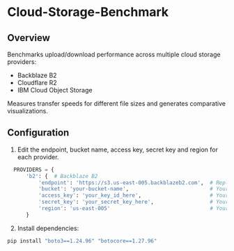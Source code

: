 # Cloud-Storage-Benchmark

## Overview
Benchmarks upload/download performance across multiple cloud storage providers:
- Backblaze B2
- Cloudflare R2 
- IBM Cloud Object Storage

Measures transfer speeds for different file sizes and generates comparative visualizations.

## Configuration
1. Edit the endpoint, bucket name, access key, secret key and region for each provider.
 ```python
   PROVIDERS = {
       'b2': {  # Backblaze B2
           'endpoint': 'https://s3.us-east-005.backblazeb2.com',  # Replace with your endpoint
           'bucket': 'your-bucket-name',                          # Your bucket name
           'access_key': 'your_key_id_here',                      # Your access key
           'secret_key': 'your_secret_key_here',                  # Your secret key
           'region': 'us-east-005'                                # Your bucket's region
       }
```
2. Install dependencies:
```bash
pip install "boto3==1.24.96" "botocore==1.27.96"
```
